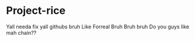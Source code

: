 # Project-rice
Yall needa fix yall githubs bruh
Like Forreal Bruh
Bruh bruh
Do you guys like mah chain??
